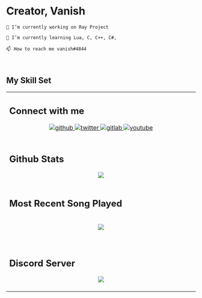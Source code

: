 # Creator, Vanish  
  



    🔭 I’m currently working on Ray Project

    🌱 I’m currently learning Lua, C, C++, C#,

    📫 How to reach me vanish#4844
  
  

<br/>  


## My Skill Set  
<table><tr><td valign="top" width="33%">




## Connect with me  
<div align="center">
<a href="https://github.com/vvvanish" target="_blank">
<img src=https://img.shields.io/badge/github-%2324292e.svg?&style=for-the-badge&logo=github&logoColor=white alt=github style="margin-bottom: 5px;" />
</a>
<a href="https://twitter.com/vanishtate" target="_blank">
<img src=https://img.shields.io/badge/twitter-%2300acee.svg?&style=for-the-badge&logo=twitter&logoColor=white alt=twitter style="margin-bottom: 5px;" />
</a>
<a href="https://gitlab.com/vvvanish" target="_blank">
<img src=https://img.shields.io/badge/gitlab-330F63.svg?&style=for-the-badge&logo=gitlab&logoColor=white alt=gitlab style="margin-bottom: 5px;" />
</a>
<a href="https://www.youtube.com/user/https://www.youtube.com/channel/UCIqyq61OfvbLHhBVwUAeIxg" target="_blank">
<img src=https://img.shields.io/badge/youtube-%23EE4831.svg?&style=for-the-badge&logo=youtube&logoColor=white alt=youtube style="margin-bottom: 5px;" />
</a>  
</div>  
  

<br/>  


## Github Stats  
<div align="center"><img src="https://github-readme-stats.vercel.app/api?username=vvvanish&show_icons=true&count_private=true&hide_border=true" align="center" /></div>  

<br/>  


## Most Recent Song Played
  

<br/>  

<div align="center"><img src="https://spotify-github-profile.vercel.app/api/view?uid=n13yzzaf3gsd0o3hv84x1zvct&cover_image=true&theme=default&show_offline=false&background_color=121212" /></div>  

<br/>  
  

<br/>  

## Discord Server

<div align="center">
            <a href="https://discord.gg/YhzHmTgjAQ" target="_blank" style="display: inline-block;">
                <img
                    src="https://static-prod.adweek.com/wp-content/uploads/2021/07/DiscordLogo-652x367.jpg" 
                    align="center"
                />
            </a></div>
<br />
